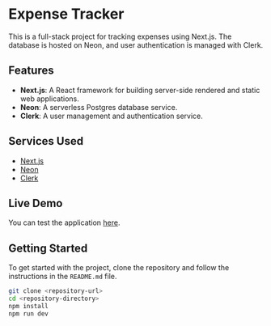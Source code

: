 # Expense Tracker

This is a full-stack project for tracking expenses using Next.js. The database is hosted on Neon, and user authentication is managed with Clerk.

## Features

- **Next.js**: A React framework for building server-side rendered and static web applications.
- **Neon**: A serverless Postgres database service.
- **Clerk**: A user management and authentication service.

## Services Used

- [Next.js](https://nextjs.org/)
- [Neon](https://neon.tech/)
- [Clerk](https://clerk.dev/)

## Live Demo

You can test the application [here](https://balance-tracker-lyart.vercel.app/).

## Getting Started

To get started with the project, clone the repository and follow the instructions in the `README.md` file.

```bash
git clone <repository-url>
cd <repository-directory>
npm install
npm run dev